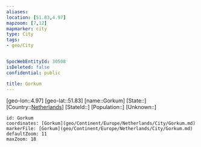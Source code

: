 ```yaml
---
aliases: 
location: [51.83,4.97]
mapzoom: [7,12] 
mapmarker: city 
type: City
tags:
- geo/City


SpocWebEntityId: 30508
isDeleted: false
confidential: public

title: Gorkum
---
```

[geo-lon::4.97]
[geo-lat::51.83]
[name::Gorkum]
[State::]
[Country::[Netherlands](geo/Continent/Europe/Netherlands.md)]
[StateId::]
[Population::]
[Unknown::]


```leaflet
id: Gorkum
coordinates: [Gorkum](geo/Continent/Europe/Netherlands/City/Gorkum.md)
markerFile: [Gorkum](geo/Continent/Europe/Netherlands/City/Gorkum.md)
defaultZoom: 11 
maxZoom: 18
```


